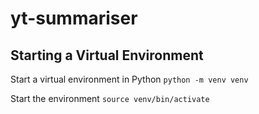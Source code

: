 # yt-summariser

## Starting a Virtual Environment

Start a virtual environment in Python
`python -m venv venv`

Start the environment
`source venv/bin/activate`
